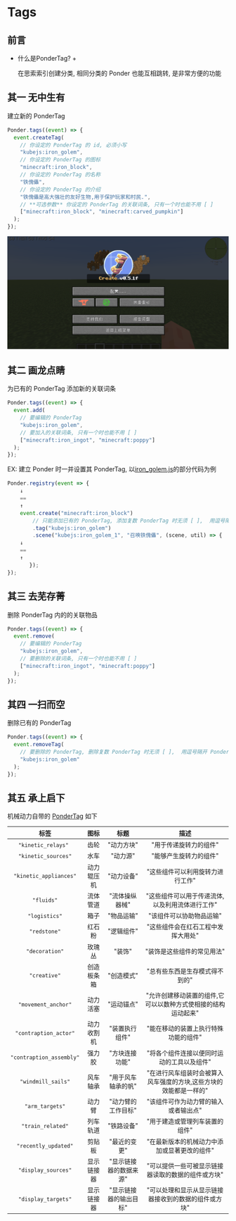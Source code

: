 # Tags

## 前言

+ 什么是PonderTag? +

    在思索索引创建分类, 相同分类的 Ponder 也能互相跳转, 是非常方便的功能

## 其一 无中生有

建立新的 PonderTag

```js
Ponder.tags((event) => {
  event.createTag(
    // 你设定的 PonderTag 的 id, 必须小写
    "kubejs:iron_golem",
    // 你设定的 PonderTag 的图标
    "minecraft:iron_block",
    // 你设定的 PonderTag 的名称
    "铁傀儡",
    // 你设定的 PonderTag 的介绍
    "铁傀儡是高大强壮的友好生物,用于保护玩家和村民.",
    // **可选参数** 你设定的 PonderTag 的关联词条, 只有一个时也能不用 [ ]
    ["minecraft:iron_block", "minecraft:carved_pumpkin"]
  );
});
```

![4-1](assets/4-1.gif)

## 其二 画龙点睛

为已有的 PonderTag 添加新的关联词条

```js
Ponder.tags((event) => {
  event.add(
    // 要编辑的 PonderTag
    "kubejs:iron_golem",
    // 要加入的关联词条, 只有一个时也能不用 [ ]
    ["minecraft:iron_ingot", "minecraft:poppy"]
  );
});
```

EX: 建立 Ponder 时一并设置其 PonderTag, 以[iron_golem.js](https://github.com/Qi-Month/PonderJs-Tutorials/blob/main/kubejs/client_scripts/Ponder/iron_golem.js)的部分代码为例

```js
Ponder.registry(event => {
    ↓
    ==
    ↑
    event.create("minecraft:iron_block")
        // 只能添加已有的 PonderTag, 添加复数 PonderTag 时无须 [ ],  用逗号隔开 PonderTag 即可
        .tag("kubejs:iron_golem")
        .scene("kubejs:iron_golem_1", "召唤铁傀儡", (scene, util) => {
    ↓
    ==
    ↑
       });
});
```

## 其三 去芜存菁

删除 PonderTag 内的的关联物品

```js
Ponder.tags((event) => {
  event.remove(
    // 要编辑的 PonderTag
    "kubejs:iron_golem",
    // 要删除的关联词条, 只有一个时也能不用 [ ]
    ["minecraft:iron_ingot", "minecraft:poppy"]
  );
});
```

## 其四 一扫而空

删除已有的 PonderTag

```js
Ponder.tags((event) => {
  event.removeTag(
    // 要删除的 PonderTag, 删除复数 PonderTag 时无须 [ ],  用逗号隔开 PonderTag 即可
    "kubejs:iron_golem"
  );
});
```

## 其五 承上启下

机械动力自带的 [PonderTag](https://github.com/Creators-of-Create/Create/blob/mc1.18/dev/src/main/java/com/simibubi/create/infrastructure/ponder/AllPonderTags.java) 如下

|           标签           |    图标    |          标题          |                             描述                             |
| :----------------------: | :--------: | :--------------------: | :----------------------------------------------------------: |
|   `"kinetic_relays" `    |    齿轮    |       "动力方块"       |                    "用于传递旋转力的组件"                    |
|   `"kinetic_sources"`    |    水车    |        "动力源"        |                    "能够产生旋转力的组件"                    |
|  `"kinetic_appliances"`  | 动力辊压机 |       "动力设备"       |               "这些组件可以利用旋转力进行工作"               |
|        `"fluids"`        |  流体管道  |     "流体操纵器械"     |       "这些组件可以用于传递流体,以及利用流体进行工作"        |
|      `"logistics"`       |    箱子    |       "物品运输"       |                   "该组件可以协助物品运输"                   |
|       `"redstone"`       |   红石粉   |       "逻辑组件"       |              "这些组件会在红石工程中发挥大用处"              |
|      `"decoration"`      |   玫瑰丛   |         "装饰"         |                  "装饰是这些组件的常见用法"                  |
|       `"creative"`       | 创造板条箱 |       "创造模式"       |                "总有些东西是生存模式得不到的"                |
|   `"movement_anchor"`    |  动力活塞  |       "运动锚点"       | "允许创建移动装置的组件,它可以以数种方式使相接的结构运动起来" |
|  `"contraption_actor"`   | 动力收割机 |     "装置执行组件"     |             "能在移动的装置上执行特殊功能的组件"             |
| `"contraption_assembly"` |   强力胶   |     "方块连接功能"     |          "将各个组件连接以便同时运动的工具以及组件"          |
|    `"windmill_sails"`    |  风车轴承  |   "用于风车轴承的帆"   | "在进行风车组装时会被算入风车强度的方块,这些方块的效能都是一样的" |
|     `"arm_targets"`      |   动力臂   |   "动力臂的工作目标"   |             "该组件可作为动力臂的输入或者输出点"             |
|    `"train_related"`     |  列车轨道  |       "铁路设备"       |                "用于建造或管理列车装置的组件"                |
|   `"recently_updated"`   |   剪贴板   |      "最近的变更"      |         "在最新版本的机械动力中添加或显著更改的组件"         |
|   `"display_sources"`    | 显示链接器 | "显示链接器的数据来源" |      "可以提供一些可被显示链接器读取的数据的组件或方块"      |
|   `"display_targets"`    | 显示链接器 | "显示链接器的输出目标" |     "可以处理和显示从显示链接器接收到的数据的组件或方块"     |
